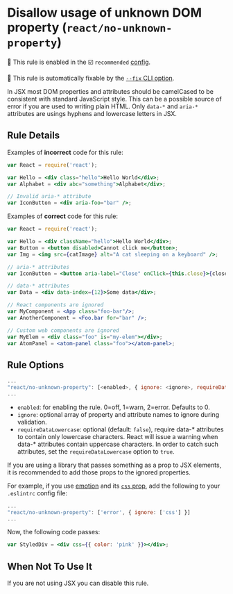 # Disallow usage of unknown DOM property (`react/no-unknown-property`)

💼 This rule is enabled in the ☑️ `recommended` [config](https://github.com/jsx-eslint/eslint-plugin-react/#shareable-configs).

🔧 This rule is automatically fixable by the [`--fix` CLI option](https://eslint.org/docs/latest/user-guide/command-line-interface#--fix).

<!-- end auto-generated rule header -->

In JSX most DOM properties and attributes should be camelCased to be consistent with standard JavaScript style. This can be a possible source of error if you are used to writing plain HTML.
Only `data-*` and `aria-*` attributes are usings hyphens and lowercase letters in JSX.

## Rule Details

Examples of **incorrect** code for this rule:

```jsx
var React = require('react');

var Hello = <div class="hello">Hello World</div>;
var Alphabet = <div abc="something">Alphabet</div>;

// Invalid aria-* attribute
var IconButton = <div aria-foo="bar" />;
```

Examples of **correct** code for this rule:

```jsx
var React = require('react');

var Hello = <div className="hello">Hello World</div>;
var Button = <button disabled>Cannot click me</button>;
var Img = <img src={catImage} alt="A cat sleeping on a keyboard" />;

// aria-* attributes
var IconButton = <button aria-label="Close" onClick={this.close}>{closeIcon}</button>;

// data-* attributes
var Data = <div data-index={12}>Some data</div>;

// React components are ignored
var MyComponent = <App class="foo-bar"/>;
var AnotherComponent = <Foo.bar for="bar" />;

// Custom web components are ignored
var MyElem = <div class="foo" is="my-elem"></div>;
var AtomPanel = <atom-panel class="foo"></atom-panel>;
```

## Rule Options

```js
...
"react/no-unknown-property": [<enabled>, { ignore: <ignore>, requireDataLowercase: <requireDataLowercase> }]
...
```

- `enabled`: for enabling the rule. 0=off, 1=warn, 2=error. Defaults to 0.
- `ignore`: optional array of property and attribute names to ignore during validation.
- `requireDataLowercase`: optional (default: `false`), require data-\* attributes to contain only lowercase characters. React will issue a warning when data-\* attributes contain uppercase characters. In order to catch such attributes, set the `requireDataLowercase` option to `true`.

If you are using a library that passes something as a prop to JSX elements, it is recommended to add those props to the ignored properties.

For example, if you use [emotion](https://emotion.sh/docs/introduction) and its [`css` prop](https://emotion.sh/docs/css-prop),
add the following to your `.eslintrc` config file:

```js
...
"react/no-unknown-property": ['error', { ignore: ['css'] }]
...
```

Now, the following code passes:

```jsx
var StyledDiv = <div css={{ color: 'pink' }}></div>;
```

## When Not To Use It

If you are not using JSX you can disable this rule.

